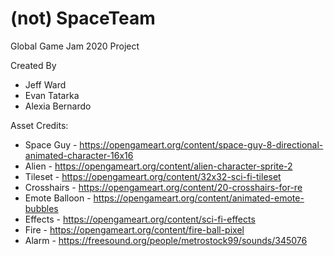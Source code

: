 (not) SpaceTeam 
===============

Global Game Jam 2020 Project

Created By
  * Jeff Ward
  * Evan Tatarka
  * Alexia Bernardo 

Asset Credits:
  * Space Guy - https://opengameart.org/content/space-guy-8-directional-animated-character-16x16
  * Alien - https://opengameart.org/content/alien-character-sprite-2
  * Tileset - https://opengameart.org/content/32x32-sci-fi-tileset
  * Crosshairs - https://opengameart.org/content/20-crosshairs-for-re
  * Emote Balloon - https://opengameart.org/content/animated-emote-bubbles
  * Effects - https://opengameart.org/content/sci-fi-effects
  * Fire - https://opengameart.org/content/fire-ball-pixel
  * Alarm - https://freesound.org/people/metrostock99/sounds/345076
